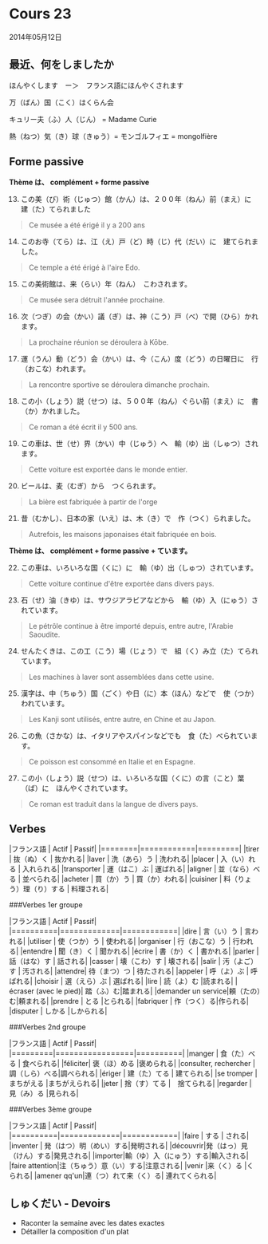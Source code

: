 Cours 23
===========

2014年05月12日

最近、何をしましたか
--------------------

ほんやくします　ー＞　フランス語にほんやくされます

万（ばん）国（こく）はくらん会

キュリー夫（ふ）人（じん） = Madame Curie

熱（ねつ）気（き）球（きゅう）= モンゴルフィエ = mongolfière

Forme passive
---------------

**Thème は、 complément + forme passive**

13. この美（び）術（じゅつ）館（かん）は、２００年（ねん）前（まえ）に　建（た）てられました
> Ce musée a été érigé il y a 200 ans
14. このお寺（てら）は、江（え）戸（ど）時（じ）代（だい）に　建てられました。
> Ce temple a été érigé à l'aire Edo.
15. この美術館は、来（らい）年（ねん）　こわされます。
> Ce musée sera détruit l'année prochaine.
16. 次（つぎ）の会（かい）議（ぎ）は、神（こう）戸（べ）で開（ひら）かれます。
> La prochaine réunion se déroulera à Kōbe.
17. 運（うん）動（どう）会（かい）は、今（こん）度（どう）の日曜日に　行（おこな）われます。
> La rencontre sportive se déroulera dimanche prochain.
18. この小（しょう）説（せつ）は、５００年（ねん）ぐらい前（まえ）に　書（か）かれました。
> Ce roman a été écrit il y 500 ans.
19. この車は、世（せ）界（かい）中（じゅう）へ　輸（ゆ）出（しゅつ）されます。
> Cette voiture est exportée dans le monde entier.
20. ビールは、麦（むぎ）から　つくられます。
> La bière est fabriquée à partir de l'orge
21. 昔（むかし）、日本の家（いえ）は、木（き）で　作（つく）られました。
> Autrefois, les maisons japonaises était fabriquée en bois.

**Thème は、 complément + forme passive + ています。**

22. この車は、いろいろな国（くに）に　輸（ゆ）出（しゅつ）されています。
> Cette voiture continue d'être exportée dans divers pays.
23. 石（せ）油（きゆ）は、サウジアラビアなどから　輸（ゆ）入（にゅう）されています。
> Le pétrôle continue à être importé depuis, entre autre, l'Arabie Saoudite.
24. せんたくきは、この工（こう）場（じょう）で　組（く）み立（た）てられています。
> Les machines à laver sont assemblées dans cette usine.
25. 漢字は、中（ちゅう）国（ごく）や日（に）本（ほん）などで　使（つか）われています。
> Les Kanji sont utilisés, entre autre, en Chine et au Japon.
26. この魚（さかな）は、イタリアやスパインなどでも　食（た）べられています。
> Ce poisson est consommé en Italie et en Espagne.
27. この小（しょう）説（せつ）は、いろいろな国（くに）の言（こと）葉（ば）に　ほんやくされています。
> Ce roman est traduit dans la langue de divers pays.

Verbes
-----

|フランス語 | Actif | Passif|
|========|============|=========|
|tirer   | 抜（ぬ）く | 抜かれる|
|laver   | 洗（あら）う | 洗われる|
|placer  | 入（い）れる | 入れられる|
|transporter | 運（はこ）ぶ | 運ばれる|
|aligner | 並（なら）べる     | 並べられる|
|acheter | 買（か）う | 買（か）われる|
|cuisiner | 料（りょう）理（り）する | 料理される|

###Verbes 1er groupe

|フランス語 | Actif     | Passif|
|==========|=============|============|
|dire     | 言（い）う  | 言われる|
|utiliser | 使（つか）う | 使われる|
|organiser   | 行（おこな）う | 行われる|
|entendre | 聞（き）く | 聞かれる|
|écrire | 書（か）く   | 書かれる|
|parler  | 話（はな）す    | 話される|
|casser  | 壊（こわ）す    | 壊される|
|salir   | 汚（よご）す    | 汚される|
|attendre| 待（まつ）つ    | 待たされる|
|appeler | 呼（よ）ぶ     | 呼ばれる|
|choisir | 選（えら）ぶ    | 選ばれる|
|lire    | 読（よ）む     |読まれる|
|écraser (avec le pied)| 踏（ふ）む|踏まれる|
|demander un service|頼（たの）む|頼まれる|
|prendre | とる        |とられる|
|fabriquer | 作（つく）る|作られる|
|disputer | しかる      |しかられる|

###Verbes 2nd groupe

|フランス語 | Actif     | Passif|
|=========|=================|==========|
|manger  | 食（た）べる       | 食べられる|
|féliciter| 褒（ほ）める       |褒められる|
|consulter, rechercher | 調（しら）べる|調べられる|
|ériger  | 建（た）てる       | 建てられる|
|se tromper | まちがえる  |まちがえられる|
|jeter | 捨（す）てる      |　捨てられる|
|regarder | 見（み）る    |見られる|

###Verbes 3ème groupe


|フランス語 | Actif     | Passif|
|==========|=============|============|
|faire   | する      | される|
|inventer | 発（はつ）明（めい）する|発明される|
|découvrir|発（はっ）見（けん）する|発見される|
|importer|輸（ゆ）入（にゅう）する|輸入される|
|faire attention|注（ちゅう）意（い）する|注意される|
|venir   |来（く）る  |くられる|
|amener qq'un|連（つ）れて来（く）る| 連れてくられる|


しゅくだい - Devoirs
----------------

* Raconter la semaine avec les dates exactes
* Détailler la composition d'un plat
